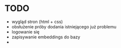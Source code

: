 # TODO
- wygląd stron (html + css)
- obsłużenie próby dodania istniejącego już problemu
- logowanie się
- zapisywanie embeddings do bazy
-
